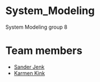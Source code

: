 # System_Modeling
System Modeling group 8

# Team members
* [Sander Jenk](./Sander%20Jenk)
* [Karmen Kink](./Karmen%20Kink)
